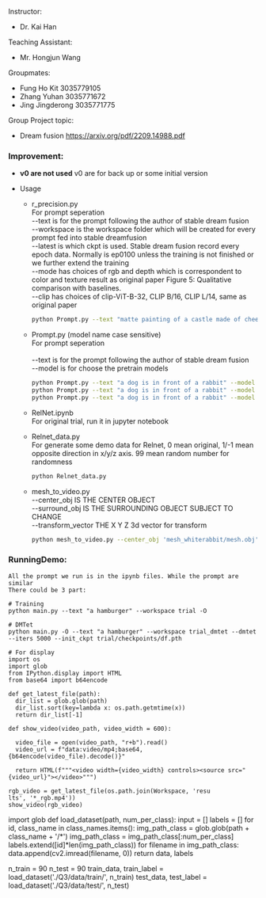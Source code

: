 Instructor:
- Dr. Kai Han

Teaching Assistant:
- Mr. Hongjun Wang

Groupmates:
- Fung Ho Kit 3035779105
- Zhang Yuhan 3035771672
- Jing Jingderong 3035771775

Group Project topic:
- Dream fusion https://arxiv.org/pdf/2209.14988.pdf

### Improvement:
- **v0 are not used**
v0 are for back up or some initial version

- Usage

  - r_precision.py <br>
  For prompt seperation <br>
  --text is for the prompt following the author of stable dream fusion <br>
  --workspace is the workspace folder which will be created for every prompt fed into stable dreamfusion <br>
  --latest is which ckpt is used. Stable dream fusion record every epoch data. Normally is ep0100 unless the training is not finished or we further extend the training <br>
  --mode has choices of rgb and depth which is correspondent to color and texture result as original paper Figure 5: Qualitative comparison with baselines. <br>
  --clip has choices of clip-ViT-B-32, CLIP B/16, CLIP L/14, same as original paper <br>

      ```bash
      python Prompt.py --text "matte painting of a castle made of cheesecake surrounded by a moat made of ice cream" --workspace ../castle --latest ep0100 --mode rgb --clip clip-ViT-B-32
      ```

  - Prompt.py (model name case sensitive) <br>
  For prompt seperation <br> <br>
  --text is for the prompt following the author of stable dream fusion <br>
  --model is for choose the pretrain models <br>

      ```bash
      python Prompt.py --text "a dog is in front of a rabbit" --model vlt5
      python Prompt.py --text "a dog is in front of a rabbit" --model bert
      python Prompt.py --text "a dog is in front of a rabbit" --model XLNet
      ```

  - RelNet.ipynb <br>
  For original trial, run it in jupyter notebook <br>

  - Relnet_data.py <br>
  For generate some demo data for Relnet, 0 mean original, 1/-1 mean opposite direction in x/y/z axis. 99 mean random number for randomness <br>

      ```bash
      python Relnet_data.py
      ```

  - mesh_to_video.py <br>
  --center_obj IS THE CENTER OBJECT <br>
  --surround_obj IS THE SURROUNDING OBJECT SUBJECT TO CHANGE <br>
  --transform_vector THE X Y Z 3d vector for transform <br>

      ```bash
      python mesh_to_video.py --center_obj 'mesh_whiterabbit/mesh.obj' --surround_obj 'mesh_snake/mesh.obj' --transform_vector [1,0,0]
      ```

### RunningDemo:    
    All the prompt we run is in the ipynb files. While the prompt are similar
    There could be 3 part:

    # Training
    python main.py --text "a hamburger" --workspace trial -O

    # DMTet
    python main.py -O --text "a hamburger" --workspace trial_dmtet --dmtet --iters 5000 --init_ckpt trial/checkpoints/df.pth

    # For display
    import os
    import glob
    from IPython.display import HTML
    from base64 import b64encode

    def get_latest_file(path):
      dir_list = glob.glob(path)
      dir_list.sort(key=lambda x: os.path.getmtime(x))
      return dir_list[-1]

    def show_video(video_path, video_width = 600):

      video_file = open(video_path, "r+b").read()
      video_url = f"data:video/mp4;base64,{b64encode(video_file).decode()}"

      return HTML(f"""<video width={video_width} controls><source src="{video_url}"></video>""")

    rgb_video = get_latest_file(os.path.join(Workspace, 'resu
    lts', '*_rgb.mp4'))
    show_video(rgb_video)




import glob
def load_dataset(path, num_per_class):
    input = []
    labels = []
    for id, class_name in class_names.items():
        img_path_class = glob.glob(path + class_name + '/*')
        img_path_class = img_path_class[:num_per_class]
        labels.extend([id]*len(img_path_class))
        for filename in img_path_class:
            data.append(cv2.imread(filename, 0))
    return data, labels


n_train = 90
n_test = 90
train_data, train_label = load_dataset('./Q3/data/train/', n_train)
test_data, test_label = load_dataset('./Q3/data/test/', n_test)
